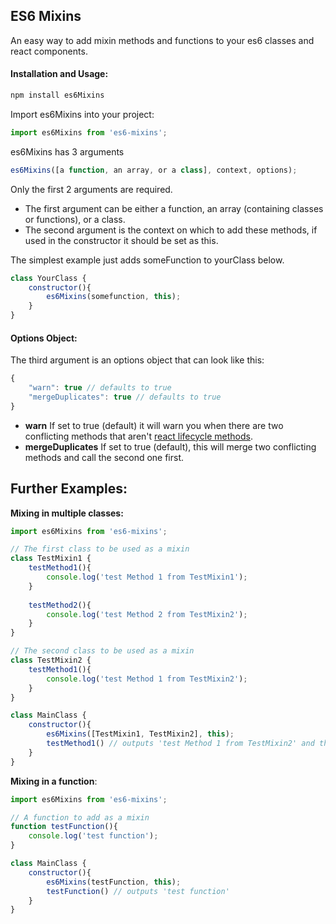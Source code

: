 ## ES6 Mixins

An easy way to add mixin methods and functions to your es6 classes and react components.

#### Installation and Usage:

```bash
npm install es6Mixins
```

Import es6Mixins into your project:

```javascript
import es6Mixins from 'es6-mixins';
```

es6Mixins has 3 arguments

```javascript
es6Mixins([a function, an array, or a class], context, options);
```

Only the first 2 arguments are required. 

* The first argument can be either a function, an array (containing classes or functions), or a class. 
* The second argument is the context on which to add these methods, if used in the constructor it should be set as this. 

The simplest example just adds someFunction to yourClass below.

```javascript
class YourClass {
	constructor(){
		es6Mixins(somefunction, this);
	}
}
```

#### Options Object:

The third argument is an options object that can look like this:

```javascript
{	
	"warn": true // defaults to true	
	"mergeDuplicates": true // defaults to true
}
```

* **warn** If set to true (default) it will warn you when there are two conflicting methods that aren't [react lifecycle methods](https://facebook.github.io/react/docs/component-specs.html).
* **mergeDuplicates** If set to true (default), this will merge two conflicting methods and call the second one first.


## Further Examples:

**Mixing in multiple classes:**

```javascript
import es6Mixins from 'es6-mixins';

// The first class to be used as a mixin
class TestMixin1 {
	testMethod1(){
    	console.log('test Method 1 from TestMixin1');
    }
    
    testMethod2(){
    	console.log('test Method 2 from TestMixin2');
    }
}

// The second class to be used as a mixin
class TestMixin2 {
	testMethod1(){
    	console.log('test Method 1 from TestMixin2');
    }
}

class MainClass {
	constructor(){
    	es6Mixins([TestMixin1, TestMixin2], this);
        testMethod1() // outputs 'test Method 1 from TestMixin2' and then 'test Method 1 from TestMixin1' will warn in console about duplicate methods.
    }
}
```


**Mixing in a function**:

```javascript
import es6Mixins from 'es6-mixins';

// A function to add as a mixin
function testFunction(){
	console.log('test function');
}

class MainClass {
	constructor(){
    	es6Mixins(testFunction, this);
        testFunction() // outputs 'test function'
    }
}
```
